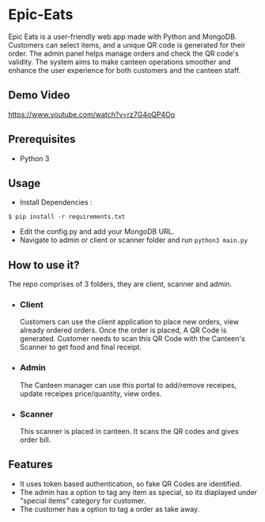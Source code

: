 # Epic-Eats
Epic Eats is a user-friendly web app made with Python and MongoDB. Customers can select items, and a unique QR code is generated for their order. The admin panel helps manage orders and check the QR code's validity. The system aims to make canteen operations smoother and enhance the user experience for both customers and the canteen staff.

## Demo Video
https://www.youtube.com/watch?v=rz7G4oQP4Oo

## Prerequisites
- Python 3

## Usage

- Install Dependencies :
```
$ pip install -r requirements.txt
```
- Edit the config.py and add your MongoDB URL.
- Navigate to admin or client or scanner folder and run `python3 main.py`

## How to use it?
The repo comprises of 3 folders, they are client, scanner and admin.

- ### Client
    Customers can use the client application to place new orders, view already ordered orders. Once the order is placed, A QR Code is generated. Customer needs to scan this QR Code with the Canteen's Scanner to get food and final receipt. 

- ### Admin
    The Canteen manager can use this portal to add/remove receipes, update receipes price/quantity, view ordes.
  
- ### Scanner
    This scanner is placed in canteen. It scans the QR codes and gives order bill.

## Features
- It uses token based authentication, so fake QR Codes are identified. 
- The admin has a option to tag any item as special, so its diaplayed under "special items" category for customer.
- The customer has a option to tag a order as take away.
